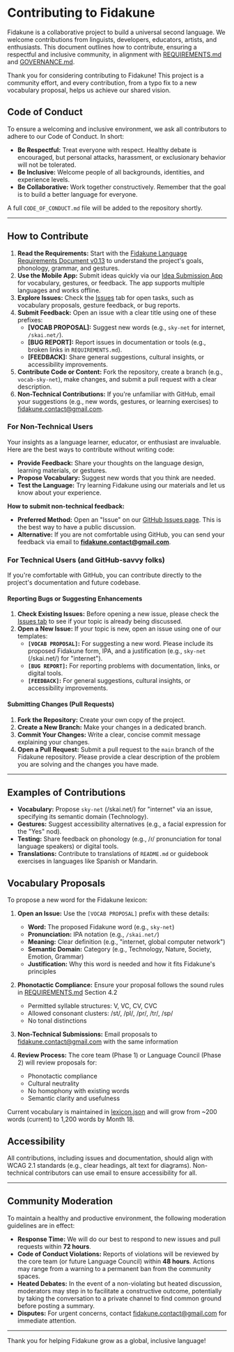 # Contributing to Fidakune

Fidakune is a collaborative project to build a universal second language. We welcome contributions from linguists, developers, educators, artists, and enthusiasts. This document outlines how to contribute, ensuring a respectful and inclusive community, in alignment with [REQUIREMENTS.md](REQUIREMENTS.md) and [GOVERNANCE.md](GOVERNANCE.md).

Thank you for considering contributing to Fidakune! This project is a community effort, and every contribution, from a typo fix to a new vocabulary proposal, helps us achieve our shared vision.

## Code of Conduct

To ensure a welcoming and inclusive environment, we ask all contributors to adhere to our Code of Conduct. In short:

* **Be Respectful:** Treat everyone with respect. Healthy debate is encouraged, but personal attacks, harassment, or exclusionary behavior will not be tolerated.
* **Be Inclusive:** Welcome people of all backgrounds, identities, and experience levels.
* **Be Collaborative:** Work together constructively. Remember that the goal is to build a better language for everyone.

A full `CODE_OF_CONDUCT.md` file will be added to the repository shortly.

---

## How to Contribute

1. **Read the Requirements:** Start with the [Fidakune Language Requirements Document v0.13](REQUIREMENTS.md) to understand the project's goals, phonology, grammar, and gestures.
2. **Use the Mobile App:** Submit ideas quickly via our [Idea Submission App](submit-ideas.html) for vocabulary, gestures, or feedback. The app supports multiple languages and works offline.
3. **Explore Issues:** Check the [Issues](https://github.com/jlillywh/Fidakune-Language/issues) tab for open tasks, such as vocabulary proposals, gesture feedback, or bug reports.
4. **Submit Feedback:** Open an issue with a clear title using one of these prefixes:
   - **[VOCAB PROPOSAL]:** Suggest new words (e.g., `sky-net` for internet, `/skai.net/`).
   - **[BUG REPORT]:** Report issues in documentation or tools (e.g., broken links in `REQUIREMENTS.md`).
   - **[FEEDBACK]:** Share general suggestions, cultural insights, or accessibility improvements.
5. **Contribute Code or Content:** Fork the repository, create a branch (e.g., `vocab-sky-net`), make changes, and submit a pull request with a clear description.
6. **Non-Technical Contributions:** If you're unfamiliar with GitHub, email your suggestions (e.g., new words, gestures, or learning exercises) to fidakune.contact@gmail.com.

### For Non-Technical Users

Your insights as a language learner, educator, or enthusiast are invaluable. Here are the best ways to contribute without writing code:

* **Provide Feedback:** Share your thoughts on the language design, learning materials, or gestures.
* **Propose Vocabulary:** Suggest new words that you think are needed.
* **Test the Language:** Try learning Fidakune using our materials and let us know about your experience.

**How to submit non-technical feedback:**

* **Preferred Method:** Open an "Issue" on our [GitHub Issues page](https://github.com/jlillywh/Fidakune-Language/issues). This is the best way to have a public discussion.
* **Alternative:** If you are not comfortable using GitHub, you can send your feedback via email to **fidakune.contact@gmail.com**.

### For Technical Users (and GitHub-savvy folks)

If you're comfortable with GitHub, you can contribute directly to the project's documentation and future codebase.

#### Reporting Bugs or Suggesting Enhancements

1.  **Check Existing Issues:** Before opening a new issue, please check the [Issues tab](https://github.com/jlillywh/Fidakune-Language/issues) to see if your topic is already being discussed.
2.  **Open a New Issue:** If your topic is new, open an issue using one of our templates:
    * **`[VOCAB PROPOSAL]`:** For suggesting a new word. Please include its proposed Fidakune form, IPA, and a justification (e.g., `sky-net` (/skai.net/) for "internet").
    * **`[BUG REPORT]`:** For reporting problems with documentation, links, or digital tools.
    * **`[FEEDBACK]`:** For general suggestions, cultural insights, or accessibility improvements.

#### Submitting Changes (Pull Requests)

1.  **Fork the Repository:** Create your own copy of the project.
2.  **Create a New Branch:** Make your changes in a dedicated branch.
3.  **Commit Your Changes:** Write a clear, concise commit message explaining your changes.
4.  **Open a Pull Request:** Submit a pull request to the `main` branch of the Fidakune repository. Please provide a clear description of the problem you are solving and the changes you have made.

---

## Examples of Contributions

- **Vocabulary:** Propose `sky-net` (/skai.net/) for "internet" via an issue, specifying its semantic domain (Technology).
- **Gestures:** Suggest accessibility alternatives (e.g., a facial expression for the "Yes" nod).
- **Testing:** Share feedback on phonology (e.g., /ɾ/ pronunciation for tonal language speakers) or digital tools.
- **Translations:** Contribute to translations of `README.md` or guidebook exercises in languages like Spanish or Mandarin.

## Vocabulary Proposals

To propose a new word for the Fidakune lexicon:

1. **Open an Issue:** Use the `[VOCAB PROPOSAL]` prefix with these details:
   - **Word:** The proposed Fidakune word (e.g., `sky-net`)
   - **Pronunciation:** IPA notation (e.g., `/skai.net/`)
   - **Meaning:** Clear definition (e.g., "internet, global computer network")
   - **Semantic Domain:** Category (e.g., Technology, Nature, Society, Emotion, Grammar)
   - **Justification:** Why this word is needed and how it fits Fidakune's principles

2. **Phonotactic Compliance:** Ensure your proposal follows the sound rules in [REQUIREMENTS.md](REQUIREMENTS.md) Section 4.2
   - Permitted syllable structures: V, VC, CV, CVC
   - Allowed consonant clusters: /st/, /pl/, /pr/, /tr/, /sp/
   - No tonal distinctions

3. **Non-Technical Submissions:** Email proposals to fidakune.contact@gmail.com with the same information

4. **Review Process:** The core team (Phase 1) or Language Council (Phase 2) will review proposals for:
   - Phonotactic compliance
   - Cultural neutrality
   - No homophony with existing words
   - Semantic clarity and usefulness

Current vocabulary is maintained in [lexicon.json](lexicon.json) and will grow from ~200 words (current) to 1,200 words by Month 18.

## Accessibility

All contributions, including issues and documentation, should align with WCAG 2.1 standards (e.g., clear headings, alt text for diagrams). Non-technical contributors can use email to ensure accessibility for all.

---

## Community Moderation

To maintain a healthy and productive environment, the following moderation guidelines are in effect:

* **Response Time:** We will do our best to respond to new issues and pull requests within **72 hours**.
* **Code of Conduct Violations:** Reports of violations will be reviewed by the core team (or future Language Council) within **48 hours**. Actions may range from a warning to a permanent ban from the community spaces.
* **Heated Debates:** In the event of a non-violating but heated discussion, moderators may step in to facilitate a constructive outcome, potentially by taking the conversation to a private channel to find common ground before posting a summary.
* **Disputes:** For urgent concerns, contact fidakune.contact@gmail.com for immediate attention.

---

Thank you for helping Fidakune grow as a global, inclusive language!